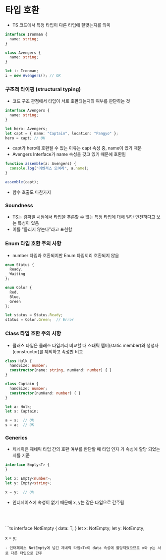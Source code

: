 # 타입 호환
- TS 코드에서 특정 타입이 다른 타입에 잘맞는지를 의미
```ts
interface Ironman {
  name: string;
}

class Avengers {
  name: string;
}

let i: Ironman;
i = new Avengers(); // OK
```

### 구조적 타이핑 (structural typing)
- 코드 구조 관점에서 타입이 서로 호환되는지의 여부를 판단하는 것

```ts
interface Avengers {
  name: string;
}

let hero: Avengers;
let capt = { name: "Captain", location: "Pangyo" };
hero = capt; // OK
```
- capt가 hero에 호환될 수 있는 이유는 capt 속성 중, name이 있기 때문
- Avengers Interface가 name 속성을 갖고 있기 때문에 호환됨

```ts
function assemble(a: Avengers) {
  console.log("어벤져스 모여라", a.name);
}

assemble(capt);
```
- 함수 호출도 마찬가지

### Soundness
- TS는 컴파일 시점에서 타입을 추론할 수 없는 특정 타입에 대해 일단 안전하다고 보는 특성이 있음
- 이를 "들리지 않는다"라고 표현함

### Enum 타입 호환 주의 사항
- number 타입과 호환되지만 Enum 타입끼리 호환되지 않음
```ts
enum Status { 
  Ready, 
  Waiting 
};

enum Color { 
  Red, 
  Blue, 
  Green 
};

let status = Status.Ready;
status = Color.Green;  // Error
```

### Class 타입 호환 주의 사항
- 클래스 타입은 클래스 타입끼리 비교할 때 스태틱 멤버(static member)와 생성자(constructor)를 제외하고 속성만 비교
```ts
class Hulk {
  handSize: number;
  constructor(name: string, numHand: number) { }
}

class Captain {
  handSize: number;
  constructor(numHand: number) { }
}

let a: Hulk;
let s: Captain;

a = s;  // OK
s = a;  // OK
```

### Generics
- 제네릭은 제네릭 타입 간의 호환 여부를 판단할 때 타입 인자 <T>가 속성에 할당 되었는지를 기준
```ts
interface Empty<T> {
}

let x: Empty<number>;
let y: Empty<string>;

x = y;  // OK
```
- 인터페이스에 속성이 없기 때문에 x, y는 같은 타입으로 간주됨
<br/>
<br/>
<br/>
```ts
interface NotEmpty<T> {
  data: T;
}
let x: NotEmpty<number>;
let y: NotEmpty<string>;

x = y;
```
- 인터페이스 NotEmpty에 넘긴 제네릭 타입<T>이 data 속성에 할당되었으므로 x와 y는 서로 다른 타입으로 간주